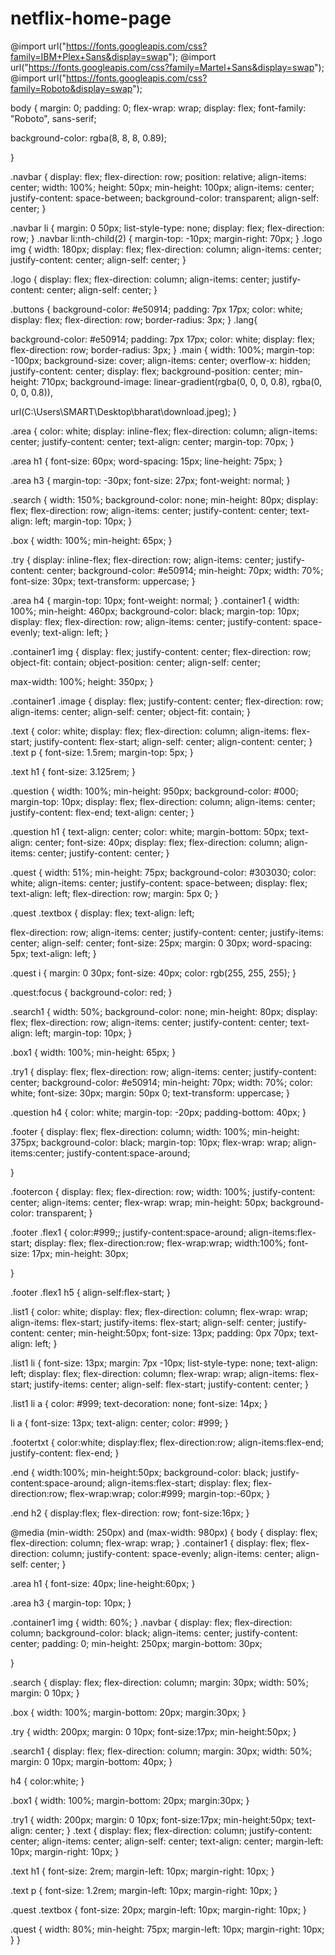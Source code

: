 # netflix-home-page
@import url("https://fonts.googleapis.com/css?family=IBM+Plex+Sans&display=swap");
@import url("https://fonts.googleapis.com/css?family=Martel+Sans&display=swap");
@import url("https://fonts.googleapis.com/css?family=Roboto&display=swap");

body {
  margin: 0;
  padding: 0;
  flex-wrap: wrap;
  display: flex;
  font-family: "Roboto", sans-serif;

  background-color: rgba(8, 8, 8, 0.89);

}

.navbar {
  display: flex;
  flex-direction: row;
  position: relative;
  align-items: center;
  width: 100%;
  height: 50px;
  min-height: 100px;
  align-items: center;
  justify-content: space-between;
  background-color: transparent;
  align-self: center;
}

.navbar li {
  margin: 0 50px;
  list-style-type: none;
  display: flex;
  flex-direction: row;
}
.navbar li:nth-child(2) {
  margin-top: -10px;
  margin-right: 70px;
}
.logo img {
  width: 180px;
  display: flex;
  flex-direction: column;
  align-items: center;
  justify-content: center;
  align-self: center;
}

.logo {
  display: flex;
  flex-direction: column;
  align-items: center;
  justify-content: center;
  align-self: center;
}

.buttons {
  background-color: #e50914;
  padding: 7px 17px;
  color: white;
  display: flex;
  flex-direction: row;
  border-radius: 3px;
}
.lang{

  background-color: #e50914;
  padding: 7px 17px;
  color: white;
  display: flex;
  flex-direction: row;
  border-radius: 3px;
}
.main {
  width: 100%;
  margin-top: -100px;
  background-size: cover;
  align-items: center;
  overflow-x: hidden;
  justify-content: center;
  display: flex;
  background-position: center;
  min-height: 710px;
  background-image: linear-gradient(rgba(0, 0, 0, 0.8), rgba(0, 0, 0, 0.8)),

  url(C:\Users\SMART\Desktop\bharat\download.jpeg);
}

.area {
  color: white;
  display: inline-flex;
  flex-direction: column;
  align-items: center;
  justify-content: center;
  text-align: center;
  margin-top: 70px;
}

.area h1 {
  font-size: 60px;
  word-spacing: 15px;
  line-height: 75px;
}

.area h3 {
  margin-top: -30px;
  font-size: 27px;
  font-weight: normal;
}

.search {
  width: 150%;
  background-color: none;
  min-height: 80px;
  display: flex;
  flex-direction: row;
  align-items: center;
  justify-content: center;
  text-align: left;
  margin-top: 10px;
}

.box {
  width: 100%;
  min-height: 65px;
}

.try {
  display: inline-flex;
  flex-direction: row;
  align-items: center;
  justify-content: center;
  background-color: #e50914;
  min-height: 70px;
  width: 70%;
  font-size: 30px;
  text-transform: uppercase;
}

.area h4 {
  margin-top: 10px;
  font-weight: normal;
}
.container1 {
  width: 100%;
  min-height: 460px;
  background-color: black;
  margin-top: 10px;
  display: flex;
  flex-direction: row;
  align-items: center;
  justify-content: space-evenly;
  text-align: left;
}

.container1 img {
  display: flex;
  justify-content: center;
  flex-direction: row;
  object-fit: contain;
  object-position: center;
  align-self: center;

  max-width: 100%;
  height: 350px;
}

.container1 .image {
  display: flex;
  justify-content: center;
  flex-direction: row;
  align-items: center;
  align-self: center;
  object-fit: contain;
}


.text {
  color: white;
  display: flex;
  flex-direction: column;
  align-items: flex-start;
  justify-content: flex-start;
  align-self: center;
  align-content: center;
}
.text p {
  font-size: 1.5rem;
  margin-top: 5px;
}

.text h1 {
  font-size: 3.125rem;
}

.question {
  width: 100%;
  min-height: 950px;
  background-color: #000;
  margin-top: 10px;
  display: flex;
  flex-direction: column;
  align-items: center;
  justify-content: flex-end;
  text-align: center;
}

.question h1 {
  text-align: center;
  color: white;
  margin-bottom: 50px;
  text-align: center;
  font-size: 40px;
  display: flex;
  flex-direction: column;
  align-items: center;
  justify-content: center;
}

.quest {
  width: 51%;
  min-height: 75px;
  background-color: #303030;
  color: white;
  align-items: center;
  justify-content: space-between;
  display: flex;
  text-align: left;
  flex-direction: row;
  margin: 5px 0;
}

.quest .textbox {
  display: flex;
  text-align: left;

  flex-direction: row;
  align-items: center;
  justify-content: center;
  justify-items: center;
  align-self: center;
  font-size: 25px;
  margin: 0 30px;
  word-spacing: 5px;
  text-align: left;
}

.quest i {
  margin: 0 30px;
  font-size: 40px;
  color: rgb(255, 255, 255);
}

.quest:focus {
  background-color: red;
}

.search1 {
  width: 50%;
  background-color: none;
  min-height: 80px;
  display: flex;
  flex-direction: row;
  align-items: center;
  justify-content: center;
  text-align: left;
  margin-top: 10px;
}

.box1 {
  width: 100%;
  min-height: 65px;
}

.try1 {
  display: flex;
  flex-direction: row;
  align-items: center;
  justify-content: center;
  background-color: #e50914;
  min-height: 70px;
  width: 70%;
  color: white;
  font-size: 30px;
  margin: 50px 0;
  text-transform: uppercase;
}

.question h4 {
  color: white;
  margin-top: -20px;
  padding-bottom: 40px;
}

.footer {
  display: flex;
  flex-direction: column;
  width: 100%;
  min-height: 375px;
  background-color: black;
  margin-top: 10px;
  flex-wrap: wrap;
  align-items:center;
  justify-content:space-around;

}

.footercon {
  display: flex;
  flex-direction: row;
  width: 100%;
  justify-content: center;
  align-items: center;
  flex-wrap: wrap;
  min-height: 50px;
  background-color: transparent;
}

.footer .flex1 {
  color:#999;;
  justify-content:space-around;
  align-items:flex-start;
  display: flex;
  flex-direction:row;
  flex-wrap:wrap;
  width:100%;
  font-size: 17px;
  min-height: 30px;

}

.footer .flex1 h5 {
  align-self:flex-start;
}

.list1 {
  color: white;
  display: flex;
  flex-direction: column;
  flex-wrap: wrap;
  align-items: flex-start;
  justify-items: flex-start;
  align-self: center;
  justify-content: center;
  min-height:50px;
  font-size: 13px;
  padding: 0px 70px;
  text-align: left;
}

.list1 li {
  font-size: 13px;
  margin: 7px -10px;
  list-style-type: none;
  text-align: left;
  display: flex;
  flex-direction: column;
  flex-wrap: wrap;
  align-items: flex-start;
  justify-items: center;
  align-self: flex-start;
  justify-content: center;
}

.list1 li a {
  color: #999;
  text-decoration: none;
  font-size: 14px;
}

li a {
  font-size: 13px;
  text-align: center;
  color: #999;
}


.footertxt {
  color:white;
  display:flex;
  flex-direction:row;
  align-items:flex-end;
  justify-content: flex-end;
}

.end {
  width:100%;
  min-height:50px;
background-color: black;
justify-content:space-around;
align-items:flex-start;
display: flex;
flex-direction:row;
flex-wrap:wrap;
color:#999;
margin-top:-60px;
}

.end h2 {
  display:flex;
  flex-direction: row;
font-size:16px;
}

@media (min-width: 250px) and (max-width: 980px) {
  body {
    display: flex;
    flex-direction: column;
    flex-wrap: wrap;
  }
  .container1 {
    display: flex;
    flex-direction: column;
    justify-content: space-evenly;
    align-items: center;
    align-self: center;
  }

  .area h1 {
    font-size: 40px;
    line-height:60px;
  }

  .area h3 {
    margin-top: 10px;
  }

  .container1 img {
    width: 60%;
  }
  .navbar {
    display: flex;
    flex-direction: column;
    background-color: black;
    align-items: center;
    justify-content: center;
    padding: 0;
    min-height: 250px;
    margin-bottom: 30px;

  }



  .search {
    display: flex;
    flex-direction: column;
    margin: 30px;
    width: 50%;
    margin: 0 10px;
  }

  .box {
    width: 100%;
    margin-bottom: 20px;
    margin:30px;
  }

  .try {
    width: 200px;
    margin: 0 10px;
    font-size:17px;
    min-height:50px;
  }

  .search1 {
    display: flex;
    flex-direction: column;
    margin: 30px;
    width: 50%;
    margin: 0 10px;
    margin-bottom: 40px;
  }

h4 {
  color:white;
}

  .box1 {
    width: 100%;
    margin-bottom: 20px;
    margin:30px;
  }

  .try1 {
    width: 200px;
    margin: 0 10px;
    font-size:17px;
    min-height:50px;
    text-align: center;
  }
  .text {
    display: flex;
    flex-direction: column;
    justify-content: center;
    align-items: center;
    align-self: center;
    text-align: center;
    margin-left: 10px;
    margin-right: 10px;
  }

  .text h1 {
    font-size: 2rem;
    margin-left: 10px;
    margin-right: 10px;
  }

  .text p {
    font-size: 1.2rem;
    margin-left: 10px;
    margin-right: 10px;
  }

  .quest .textbox {
    font-size: 20px;
    margin-left: 10px;
    margin-right: 10px;
  }

  .quest {
    width: 80%;
    min-height: 75px;
    margin-left: 10px;
    margin-right: 10px;
  }
}
